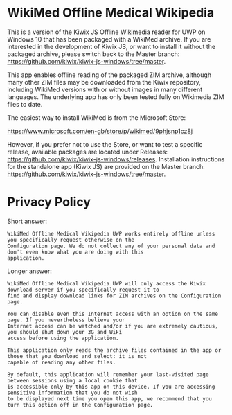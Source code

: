 # WikiMed Offline Medical Wikipedia

This is a version of the Kiwix JS Offline Wikimedia reader for UWP on Windows 10 that has been packaged with
a WikiMed archive. If you are interested in the development of Kiwix JS, or want to install it without
the packaged archive, please switch back to the Master branch: https://github.com/kiwix/kiwix-js-windows/tree/master.

This app enables offline reading of the packaged ZIM archive, although many other ZIM files may be
downloaded from the Kiwix repository, including WikiMed versions with or without images
in many different languages. The underlying app has only been tested fully on Wikimedia ZIM files to date.

The easiest way to install WikiMed is from the Microsoft Store:

https://www.microsoft.com/en-gb/store/p/wikimed/9phjsnp1cz8j

However, if you prefer not to use the Store, or want to test a specific release, available packages are located under Releases: https://github.com/kiwix/kiwix-js-windows/releases. Installation instructions for the standalone app (Kiwix JS) are provided on the Master branch: https://github.com/kiwix/kiwix-js-windows/tree/master. 

# Privacy Policy
Short answer:

	WikiMed Offline Medical Wikipedia UWP works entirely offline unless you specifically request otherwise on the 
	Configuration page. We do not collect any of your personal data and don't even know what you are doing with this 
	application.

Longer answer:

	WikiMed Offline Medical Wikipedia UWP will only access the Kiwix download server if you specifically request it to 
	find and display download links for ZIM archives on the Configuration page.
    
	You can disable even this Internet access with an option on the same page. If you nevertheless believe your
	Internet access can be watched and/or if you are extremely cautious, you should shut down your 3G and WiFi
	access before using the application.
    
	This application only reads the archive files contained in the app or those that you download and select: it is not
	capable of reading any other files.

	By default, this application will remember your last-visited page between sessions using a local cookie that
	is accessible only by this app on this device. If you are accessing sensitive information that you do not wish
	to be displayed next time you open this app, we recommend that you turn this option off in the Configuration page.
                    
